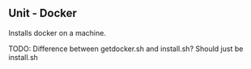 ## Unit - Docker

Installs docker on a machine.

TODO: Difference between getdocker.sh and install.sh? Should just be install.sh
